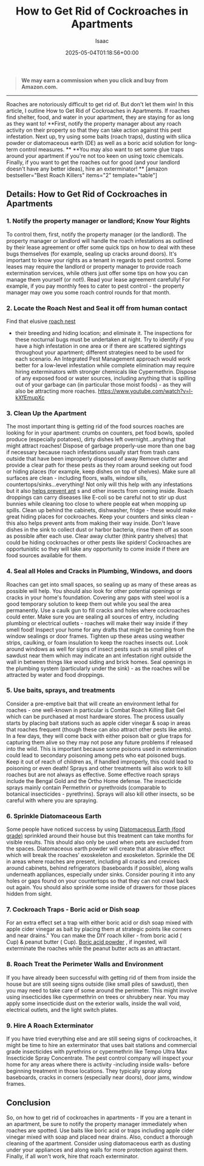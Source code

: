 ﻿---
author: Isaac
layout: post
title: How to Get Rid of Cockroaches in Apartments
date: '2025-05-04T01:18:56+00:00'
categories:
- Guide
tags: []
slug: /how-to-get-rid-of-cockroaches-in-apartments/
lastmod: 2025-05-07T12:21:27+03:00
---
> **We may earn a commission when you click and buy from Amazon.com.**
>

---
Roaches are notoriously difficult to get rid of. But don't let them win! In this article, I outline How to Get Rid of Cockroaches in Apartments. If roaches find shelter, food, and water in your apartment, they are staying for as long as they want to!
**First, notify the property manager about any roach activity on their property so that they can take action against this pest infestation. Next up, try using some baits (roach traps), dusting with silica powder or diatomaceous earth (DE) as well as a boric acid solution for long-term control measures. **
**You may also want to set some glue traps around your apartment if you're not too keen on using toxic chemicals. Finally, if you want to get the roaches out for good (and your landlord doesn't have any better ideas), hire an exterminator! **
[amazon bestseller="Best Roach Killers" items="2" template="table"]
## Details: How to Get Rid of Cockroaches in Apartments
### 1. Notify the property manager or landlord; Know Your Rights
To control them, first, notify the property manager (or the landlord). The property manager or landlord will handle the roach infestations as outlined by their lease agreement or offer some quick tips on how to deal with these bugs themselves (for example, sealing up cracks around doors).
It's important to know your rights as a tenant in regards to pest control.
Some leases may require the landlord or property manager to provide roach extermination services, while others just offer some tips on how you can manage them yourself (or not!). Read your lease agreement carefully!
For example, if you pay monthly fees to cater to pest control - the property manager may owe you some roach control rounds for that month.
### 2. Locate the Roach Nest and Seal it off from human contact
Find that elusive
[roach nest](https://pestpolicy.com/how-to-find-a-roach-nest/)
- their breeding and hiding location; and eliminate it. The inspections for these nocturnal bugs must be undertaken at night.
Try to identify if you have a high infestation in one area or if there are scattered sightings throughout your apartment; different strategies need to be used for each scenario.
An Integrated Pest Management approach would work better for a low-level infestation while complete elimination may require hiring exterminators with stronger chemicals like Cypermethrin.
Dispose of any exposed food or water sources, including anything that is spilling out of your garbage can (in particular those moist foods) - as they will also be attracting more roaches.
https://www.youtube.com/watch?v=l-kXfEmupXc
### 3. Clean Up the Apartment
The most important thing is getting rid of the food sources roaches are looking for in your apartment: crumbs on counters, pet food bowls, spoiled produce (especially potatoes), dirty dishes left overnight...anything that might attract roaches!
Dispose of garbage properly-use more than one bag if necessary because roach infestations usually start from trash cans outside that have been improperly disposed of away
Remove clutter and provide a clear path for these pests as they roam around seeking out food or hiding places (for example, keep dishes on top of shelves).
Make sure all surfaces are clean - including floors, walls, window sills, countertops/sinks...everything! Not only will this help with any infestations but it also
[helps prevent ant](https://pestpolicy.com/how-to-get-rid-of-ants-in-the-bathroom/)
s and other insects from coming inside.
Roach droppings can carry diseases like E-coli so be careful not to stir up dust bunnies while cleaning too close to where people eat when mopping up spills.
Clean up behind the cabinets, dishwasher, fridge - these would make great hiding places for cockroaches.
Keep your counters and sinks clean - this also helps prevent ants from making their way inside.
Don't leave dishes in the sink to collect dust or harbor bacteria, rinse them off as soon as possible after each use.
Clear away clutter (think pantry shelves) that could be hiding cockroaches or other pests like spiders! Cockroaches are opportunistic so they will take any opportunity to come inside if there are food sources available for them.
### 4. Seal all Holes and Cracks in Plumbing, Windows, and doors
Roaches can get into small spaces, so sealing up as many of these areas as possible will help. You should also look for other potential openings or cracks in your home's foundation.
Covering any gaps with steel wool is a good temporary solution to keep them out while you seal the area permanently.
Use a caulk gun to fill cracks and holes where cockroaches could enter. Make sure you are sealing all sources of entry, including plumbing or electrical outlets - roaches will make their way inside if they smell food!
Inspect your home for any drafts that might be coming from the window sealings or door frames. Tighten up these areas using weather strips, caulking, or foam insulation to keep the roaches insects out.
Look around windows as well for signs of insect pests such as small piles of sawdust near them which may indicate an ant infestation right outside the wall in between things like wood siding and brick homes.
Seal openings in the plumbing system (particularly under the sink) - as the roaches will be attracted by water and food droppings.
### 5. Use baits, sprays, and treatments
Consider a pre-emptive bait that will create an environment lethal for roaches - one well-known in particular is Combat Roach Killing Bait Gel which can be purchased at most hardware stores.
The process usually starts by placing bait stations such as apple cider vinegar & soap in areas that roaches frequent (though these can also attract other pests like ants).
In a few days, they will come back with either poison bait or glue traps for capturing them alive so they may not pose any future problems if released into the wild. This is important because some poisons used in extermination could lead to secondary poisoning among pets who eat poisoned bugs.
Keep it out of reach of children as, if handled improperly, this could lead to poisoning or even death!
Sprays and other treatments will also work to kill roaches but are not always as effective. Some effective roach sprays include the Bengal Gold and the Ortho Home defense.
The insecticide sprays mainly contain Permethrin or pyrethroids (comparable to botanical insecticides - pyrethrins). Sprays will also kill other insects, so be careful with where you are spraying.
### 6. Sprinkle Diatomaceous Earth
Some people have noticed success by using
[Diatomaceous Earth (food grade)](https://pestpolicy.com/diatomaceous-earth/)
sprinkled around their house but this treatment can take months for visible results. This should also only be used when pets are excluded from the spaces.
Diatomaceous earth powder will create that abrasive effect which will break the roaches' exoskeleton and exoskeleton.
Sprinkle the DE in areas where roaches are present, including all cracks and crevices around cabinets, behind refrigerators (baseboards if possible), along walls underneath appliances, especially under sinks.
Consider pouring it into any holes or gaps found on your countertops so that they can not crawl back out again. You should also sprinkle some inside of drawers for those places hidden from sight.
### 7. Cockroach Traps - Boric acid or Dish soap
For an extra effect set a trap with either boric acid or dish soap mixed with apple cider vinegar as bait by placing them at strategic points like corners and near drains."
You can make the DIY roach killer - from boric acid ( Cup) & peanut butter ( Cup).
[Boric acid powder](https://pestpolicy.com/does-boric-acid-kill-roaches/)
, if ingested, will exterminate the roaches while the peanut butter acts as an attractant.
### 8. Roach Treat the Perimeter Walls and Environment
If you have already been successful with getting rid of them from inside the house but are still seeing signs outside (like small piles of sawdust), then you may need to take care of some around the perimeter.
This might involve using insecticides like cypermethrin on trees or shrubbery near. You may apply some insecticide dust on the exterior walls, inside the wall void, electrical outlets, and the light switch plates.
### 9. Hire A Roach Exterminator
If you have tried everything else and are still seeing signs of cockroaches, it might be time to hire an exterminator that uses bait stations and commercial grade insecticides with pyrethrins or cypermethrin like Tempo Ultra Max Insecticide Spray Concentrate.
The pest control company will inspect your home for any areas where there is activity -including inside walls- before beginning treatment in those locations.
They typically spray along baseboards, cracks in corners (especially near doors), door jams, window frames.
## Conclusion
So, on how to get rid of cockroaches in apartments - If you are a tenant in an apartment, be sure to notify the property manager immediately when roaches are spotted.
Use baits like boric acid or traps including apple cider vinegar mixed with soap and placed near drains. Also, conduct a thorough cleaning of the apartment.
Consider using diatomaceous earth as dusting under your appliances and along walls for more protection against them. Finally, if all won't work, hire that roach exterminator.
